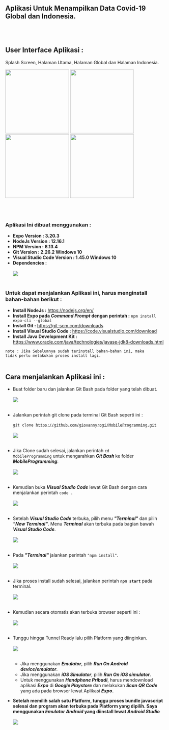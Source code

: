 ## Aplikasi Untuk Menampilkan Data Covid-19 Global dan Indonesia.
<br></br>
## User Interface Aplikasi : 

  Splash Screen, Halaman Utama, Halaman Global dan Halaman Indonesia.
<p float="center">
  <img src="https://github.com/giovannyrogi/MobileProgramming/blob/master/Instruksi_png/splashscreen.jpg" width="200"/>
  <img src="https://github.com/giovannyrogi/MobileProgramming/blob/master/Instruksi_png/homescreen.jpg" width="200" /> 
  <img src="https://github.com/giovannyrogi/MobileProgramming/blob/master/Instruksi_png/globalscreen.jpg" width="200" />
  <img src="https://github.com/giovannyrogi/MobileProgramming/blob/master/Instruksi_png/indonesiascreen.jpg" width="200" />
</p>

<br></br>
### Aplikasi Ini dibuat menggunakan :
* <strong>Expo Version    : 3.20.3</strong>
* <strong>NodeJs Version  : 12.16.1</strong>
* <strong>NPM Version     : 6.13.4</strong>
* <strong>Git Version     : 2.26.2 Windows 10</strong>
* <strong>Visual Studio Code Version : 1.45.0 Windows 10</strong>
* <strong>Dependencies    :</strong>
<br></br>
![](https://github.com/giovannyrogi/MobileProgramming/blob/master/Instruksi_png/dependencies.png)
<br></br>
### Untuk dapat menjalankan Aplikasi ini, harus menginstall bahan-bahan berikut :
* <strong>Install NodeJs  :</strong> https://nodejs.org/en/
* <strong>Install Expo pada <i>Command Prompt</i> dengan perintah :</strong> <code>npm install expo-cli --global</code>
* <strong>Install Git :</strong> https://git-scm.com/downloads
* <strong>Install Visual Studio Code :</strong> https://code.visualstudio.com/download
* <strong>Install Java Development Kit :</strong> https://www.oracle.com/java/technologies/javase-jdk8-downloads.html

<code>note : Jika Sebelumnya sudah terinstall bahan-bahan ini, maka tidak perlu melakukan proses install lagi.</code>
<br></br>
## Cara menjalankan Aplikasi ini :
* Buat folder baru dan jalankan Git Bash pada folder yang telah dibuat.
<br></br>
![](https://github.com/giovannyrogi/MobileProgramming/blob/master/Instruksi_png/opengitbash.png)
<br></br>
* Jalankan perintah git clone pada terminal Git Bash seperti ini : <br></br>
<code>git clone https://github.com/giovannyrogi/MobileProgramming.git</code>
<br></br>
![](https://github.com/giovannyrogi/MobileProgramming/blob/master/Instruksi_png/gitclonestart.png)
<br></br>
* Jika Clone sudah selesai, jalankan perintah <code>cd MobileProgramming</code> untuk mengarahkan <i><strong>Git Bash </strong></i>ke folder <i><strong>MobileProgramming</strong></i>.
<br></br>
![](https://github.com/giovannyrogi/MobileProgramming/blob/master/Instruksi_png/cdfolder.png)
<br></br>
* Kemudian buka <i><strong>Visual Studio Code</strong></i> lewat Git Bash dengan cara menjalankan perintah <code>code .</code>
<br></br>
![](https://github.com/giovannyrogi/MobileProgramming/blob/master/Instruksi_png/bukavs.png)
<br></br>
* Setelah <i><strong>Visual Studio Code</strong></i> terbuka, pilih menu <i><strong>"Terminal"</strong></i>  dan pilih <i><strong>"New Terminal"</strong></i>. Menu <i><strong>Terminal</strong></i> akan terbuka pada bagian bawah <i><strong>Visual Studio Code</strong></i>.
<br></br>
![](https://github.com/giovannyrogi/MobileProgramming/blob/master/Instruksi_png/jalankanterminal.png)
<br></br>
* Pada <i><strong>"Terminal"</strong></i> jalankan perintah <code>"npm install"</code>.
<br></br>
![](https://github.com/giovannyrogi/MobileProgramming/blob/master/Instruksi_png/installnpm.png)
<br></br>
* Jika proses install sudah selesai, jalankan perintah <strong><code>npm start</code></strong> pada terminal.
<br></br>
![](https://github.com/giovannyrogi/MobileProgramming/blob/master/Instruksi_png/npmstart.png)
<br></br>
* Kemudian secara otomatis akan terbuka browser seperti ini :
<br></br>
![](https://github.com/giovannyrogi/MobileProgramming/blob/master/Instruksi_png/npmstartbrowser.png)
<br></br>
* Tunggu hingga Tunnel Ready lalu pilih Platform yang diinginkan. 
<br></br>
![](https://github.com/giovannyrogi/MobileProgramming/blob/master/Instruksi_png/scanqr.png)
<br></br>
   * Jika menggunakan <i><strong>Emulator</strong></i>, pilih <i><strong>Run On Android device/emulator</strong></i>.
   * Jika menggunakan <i><strong>iOS Simulator</strong></i>, pilih <i><strong>Run On iOS simulator</strong></i>.
   * Untuk menggunakan <i><strong>Handphone Pribadi</strong></i>, harus mendownload aplikasi <i><strong>Expo</strong></i> di <i><strong>Google Playstore</strong></i> dan melakukan <i><strong>Scan QR Code</strong></i> yang ada pada browser lewat Aplikasi <i><strong><strong>Expo</strong></i>.

* Setelah memilih salah satu Platform, tunggu proses bundle javascript selesai dan program akan terbuka pada Platform yang dipilih. Saya menggunakan <i><strong>Emulator Android</strong></i> yang diinstall lewat <i><strong>Android Studio</strong></i>
<br></br>
![](https://github.com/giovannyrogi/MobileProgramming/blob/master/Instruksi_png/done.png)
  
